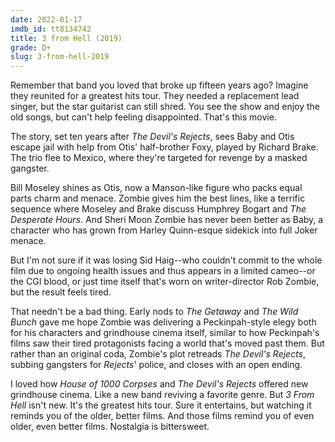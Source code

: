 ```yaml
---
date: 2022-01-17
imdb_id: tt8134742
title: 3 from Hell (2019)
grade: D+
slug: 3-from-hell-2019
---
```


Remember that band you loved that broke up fifteen years ago? Imagine they reunited for a greatest hits tour. They needed a replacement lead singer, but the star guitarist can still shred. You see the show and enjoy the old songs, but can't help feeling disappointed. That's this movie.

The story, set ten years after <span data-imdb-id="tt0395584">_The Devil's Rejects_</span>, sees Baby and Otis escape jail with help from Otis' half-brother Foxy, played by Richard Brake. The trio flee to Mexico, where they're targeted for revenge by a masked gangster.

Bill Moseley shines as Otis, now a Manson-like figure who packs equal parts charm and menace. Zombie gives him the best lines, like a terrific sequence where Moseley and Brake discuss Humphrey Bogart and <span data-imdb-id="tt0047985">_The Desperate Hours_</span>. And Sheri Moon Zombie has never been better as Baby, a character who has grown from Harley Quinn-esque sidekick into full Joker menace.

But I'm not sure if it was losing Sid Haig--who couldn't commit to the whole film due to ongoing health issues and thus appears in a limited cameo--or the CGI blood, or just time itself that's worn on writer-director Rob Zombie, but the result feels tired.

That needn't be a bad thing. Early nods to <span data-imdb-id="tt0068638">_The Getaway_</span> and <span data-imdb-id="tt0065214">_The Wild Bunch_</span> gave me hope Zombie was delivering a Peckinpah-style elegy both for his characters and grindhouse cinema itself, similar to how Peckinpah's films saw their tired protagonists facing a world that's moved past them. But rather than an original coda, Zombie's plot retreads _The Devil's Rejects_, subbing gangsters for _Rejects_' police, and closes with an open ending.

I loved how <span data-imdb-id="tt0251736">_House of 1000 Corpses_</span> and _The Devil's Rejects_ offered new grindhouse cinema. Like a new band reviving a favorite genre. But _3 From Hell_ isn't new. It's the greatest hits tour. Sure it entertains, but watching it reminds you of the older, better films. And those films remind you of even older, even better films. Nostalgia is bittersweet.
